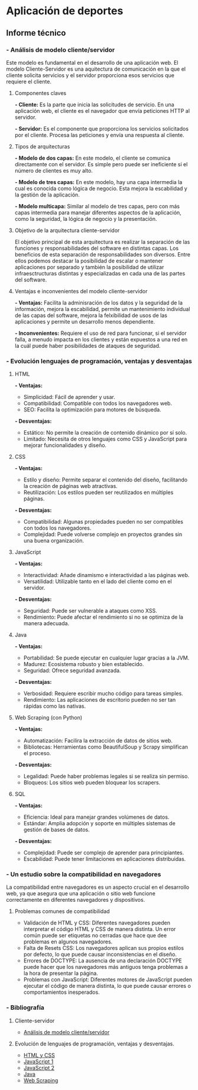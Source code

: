 # Aplicación de deportes
## Informe técnico
### - Análisis de modelo cliente/servidor

Este modelo es fundamental en el desarrollo de una aplicación web. El modelo Cliente-Servidor es una aquitectura de comunicación en la que el cliente solicita servicios y el servidor proporciona esos servicios que requiere el cliente.
1. Componentes claves
   
     **- Cliente:** Es la parte que inicia las solicitudes de servicio. En una aplicación web, el cliente es el navegador que     envía peticiones HTTP al servidor.
   
     **- Servidor:** Es el componente que proporciona los servicios solicitados por el cliente. Procesa las peticiones y envía   una respuesta al cliente.

2. Tipos de arquitecturas

     **- Modelo de dos capas:** En este modelo, el cliente se comunica directamente con el servidor. Es simple pero puede ser     ineficiente si el número de clientes es muy alto.
   
     **- Modelo de tres capas:** En este modelo, hay una capa intermedia la cual es conocida como lógica de negocio. Esta         mejora la escabilidad y la gestión de la aplicación.
   
     **- Modelo multicapa:** Similar al modelo de tres capas, pero con más capas intermedia para manejar diferentes aspectos de   la aplicación, como la seguridad, la lógica de negocio y la presentación.

3. Objetivo de la arquitectura cliente-servidor

      El objetivo principal de esta arquitectura es realizar la separación de las funciones y responsabilidades del software en    distintas capas. Los beneficios de esta separación de responsabilidades son diversos.            Entre ellos podemos destacar la posibilidad de escalar o mantener aplicaciones por separado y también la posibilidad de utilizar infraesctructuras           distintas y especializadas en cada una de las                    partes del software.

4. Ventajas e inconvenientes del modelo cliente-servidor

     **- Ventajas:** Facilita la adminisración de los datos y la seguridad de la información, mejora la escabilidad, permite un   mantenimiento individual de las capas del software, mejora la felxibilidad de usos de las aplicaciones y permite un          desarrollo menos dependiente.

     **- Inconvenientes:** Requiere el uso de red para funcionar, si el servidor falla, a menudo impacta en los clientes y        están expuestos a una red en la cuál puede haber posibilidades de ataques de seguridad.

### - Evolución lenguajes de programación, ventajas y desventajas
1. HTML

   **- Ventajas:**
   - Simplicidad: Fácil de aprender y usar.
   - Compatibilidad: Compatible con todos los navegadores web.
   - SEO: Facilita la optimización para motores de búsqueda.

   **- Desventajas:**
   - Estático: No permite la creación de contenido dinámico por sí solo.
   - Limitado: Necesita de otros lenguajes como CSS y JavaScript para mejorar funcionalidades y diseño.

2. CSS
   
   **- Ventajas:**
   - Estilo y diseño: Permite separar el contenido del diseño, facilitando la creación de páginas web atractivas.
   - Reutilización: Los estilos pueden ser reutilizados en múltiples páginas.
   
   **- Desventajas:**
   - Compatibilidad: Algunas propiedades pueden no ser compatibles con todos los navegadores.
   - Complejidad: Puede volverse complejo en proyectos grandes sin una buena organización.

3. JavaScript

   **- Ventajas:**
   - Interactividad: Añade dinamismo e interactividad a las páginas web.
   - Versatilidad: Utilizable tanto en el lado del cliente como en el servidor.
   
   **- Desventajas:**
   - Seguridad: Puede ser vulnerable a ataques como XSS.
   - Rendimiento: Puede afectar el rendimiento si no se optimiza de la manera adecuada.

4. Java
   
   **- Ventajas:**
   - Portabilidad: Se puede ejecutar en cualquier lugar gracias a la JVM.
   - Madurez: Ecosistema robusto y bien establecido.
   - Seguridad: Ofrece seguridad avanzada.
   
   **- Desventajas:**
   - Verbosidad: Requiere escribir mucho código para tareas simples.
   - Rendimiento: Las aplicaciones de escritorio pueden no ser tan rápidas como las nativas.

5. Web Scraping (con Python)
   
   **- Ventajas:**
   - Automatización: Facilira la extracción de datos de sitios web.
   - Bibliotecas: Herramientas como BeautifulSoup y Scrapy simplifican el proceso.
   
   **- Desventajas:**
   - Legalidad: Puede haber problemas legales si se realiza sin permiso.
   - Bloqueos: Los sitios web pueden bloquear los scrapers.

6. SQL
   
   **- Ventajas:**
   - Eficiencia: Ideal para manejar grandes volúmenes de datos.
   - Estándar: Amplia adopción y soporte en múltiples sistemas de gestión de bases de datos.
   
   **- Desventajas:**
   - Complejidad: Puede ser complejo de aprender para principiantes.
   - Escabilidad: Puede tener limitaciones en aplicaciones distribuidas.

### - Un estudio sobre la compatibilidad en navegadores

La compatibilidad entre navegadores es un aspecto crucial en el desarrollo web, ya que asegura que una aplicación o sitio web funcione correctamente en diferentes navegadores y dispositivos.

1. Problemas comunes de compatibilidad

   - Validación de HTML y CSS: Diferentes navegadores pueden interpretar el código HTML y CSS de manera distinta. Un error común puede ser etiquetas no cerradas que hace que dee problemas en algunos navegadores.
   - Falta de Resets CSS: Los navegadores aplican sus propios estilos por defecto, lo que puede causar inconsistencias  en el diseño.
   - Errores de DOCTYPE: La ausencia de una declaración DOCTYPE puede hacer que los navegadores más antiguos tenga problemas a la hora de presentar la página.
   - Problemas con JavaScript: Diferentes motores de JavaScript pueden ejecutar el código de manera distinta, lo que puede causar errores o comportamientos inesperados.

### - Bibliografía
1. Cliente-servidor
   
   - [Análisis de modelo cliente/servidor](https://www.arsys.es/blog/todo-sobre-la-arquitectura-cliente-servidor)

2. Evolución de lenguajes de programación, ventajas y desventajas.

   - [HTML y CSS](https://www.registrodominiosinternet.es/2013/08/lenguajes-programacion-web-ventajas.html)
   - [JavaScript 1](https://itcwebsolutions.com/desarrollo-y-soporte-web/programacion-y-herramientas/lenguajes-de-programacion/ventajas-y-desventajas-de-los-principales-lenguajes-de-programacion/)
   - [JavaScript 2](https://blog.hubspot.es/website/ventajas-y-desventajas-de-javascript)
   - [Java](https://itcwebsolutions.com/desarrollo-y-soporte-web/programacion-y-herramientas/lenguajes-de-programacion/ventajas-y-desventajas-de-los-principales-lenguajes-de-programacion/)
   - [Web Scraping](https://proxy-seller.com/es/blog/web_scraping_vs_web_crawling_ventajas_y_desventajas/)
